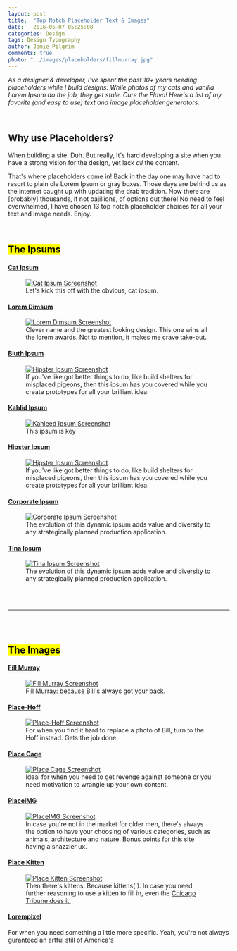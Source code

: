 ```yaml
---
layout: post
title:  "Top Notch Placeholder Text & Images"
date:   2016-05-07 05:25:08
categories: Design
tags: Design Typography 
author: Jamie Pilgrim
comments: true
photo: "../images/placeholders/fillmurray.jpg"
---
```


<p><em> As a designer & developer, I've spent the past 10+ years needing placeholders while I build designs. While photos of my cats and vanilla Lorem Ipsum do the job, they get stale. Cure the Flava! Here's a list of my favorite (and easy to use) text and image placeholder generators. </em></p><br>

<h2> Why use Placeholders? </h2>
<p> When building a site. Duh. But really, It's hard developing a site  when you have a strong vision for the design, yet lack <em>all</em> the content. </p>

<p> That's where placeholders come in! Back in the day one may have had to resort to plain ole Lorem Ipsum or gray boxes. Those days are behind us as the internet caught up with updating the drab tradition. Now there are [probably] thousands, if not bajillions, of options out there! No need to feel overwhelmed, I have chosen 13 top notch placeholder choices for all your text and image needs. Enjoy. </p>
<br>
<h2><mark>The Ipsums </mark></h2>


<h4> <strong> <a href="http://www.catipsum.com/" target="_blank"> Cat Ipsum </a> </strong></h4>
<figure>
  <a href="http://www.catipsum.com/" target="_blank">
    <img src="../images/placeholders/catipsum.png" alt="Cat Ipsum Screenshot">
  </a>
  <figcaption> Let's kick this off with the obvious, cat ipsum.  </figcaption>
</figure>




<h4> <strong> <a href="http://loremdimsum.com/" target="_blank"> Lorem Dimsum  </a> </strong></h4>
<figure>
  <a href="http://loremdimsum.com/" target="_blank">
    <img src="../images/placeholders/dimsumipsum.png" alt="Lorem Dimsum Screenshot">
  </a>
  <figcaption> Clever name and the greatest looking design. This one wins all the lorem awards. Not to mention, it makes me crave take-out. </figcaption>
</figure>



<h4> <strong> <a href="http://bluthipsum.com/" target="_blank"> Bluth Ipsum </a> </strong></h4>
<figure>
  <a href="http://bluthipsum.com/" target="_blank">
    <img src="../images/placeholders/bluthipsum.png" alt="Hipster Ipsum Screenshot">
  </a>
  <figcaption> If you've like got better things to do, like build shelters for misplaced pigeons, then this ipsum has you covered while you create prototypes for all your brilliant idea. </figcaption>
</figure>


<h4> <strong> <a href="http://kahlidipsum.com" target="_blank"> Kahlid Ipsum </a> </strong></h4>
<figure>
  <a href="http://kahlidipsum.com" target="_blank">
    <img src="../images/placeholders/kahledipsum.png" alt="Kahleed Ipsum Screenshot">
  </a>
  <figcaption> This ipsum is key </figcaption>
</figure>

<h4> <strong> <a href="http://hipsum.co/" target="_blank"> Hipster Ipsum </a> </strong></h4>
<figure>
  <a href="http://hipsum.co/" target="_blank">
    <img src="../images/placeholders/hipsteripsu.png" alt="Hipster Ipsum Screenshot">
  </a>
  <figcaption> If you've like got better things to do, like build shelters for misplaced pigeons, then this ipsum has you covered while you create prototypes for all your brilliant idea. </figcaption>
</figure>




<h4> <strong> <a href="http://www.cipsum.com/" target="_blank"> Corporate Ipsum </a> </strong></h4>
<figure>
  <a href="http://www.cipsum.com/" target="_blank">
    <img src="../images/placeholders/corporateipsum.png" alt="Corporate Ipsum Screenshot">
  </a>
  <figcaption> The evolution of this dynamic ipsum adds value and diversity to any strategically planned production application.  </figcaption>
</figure>



<h4> <strong> <a href="http://tinaipsum.rocks//" target="_blank"> Tina Ipsum </a> </strong></h4>
<figure>
  <a href="http://tinaipsum.rocks/" target="_blank">
    <img src="../images/placeholders/tinaipsum.png" alt="Tina Ipsum Screenshot">
  </a>
  <figcaption> The evolution of this dynamic ipsum adds value and diversity to any strategically planned production application.  </figcaption>
</figure>


<br><br>
<hr>
<br><br>

<h2><mark>The Images </mark></h2>


<h4> <strong> <a href="http://www.fillmurray.com/" target="_blank"> Fill Murray </a> </strong></h4>
<figure>
  <a href="https://www.fillmurray.com/" target="_blank">
    <img src="../images/placeholders/fillmurray.png" alt="Fill Murray Screenshot">
  </a>
  <figcaption> Fill Murray: because Bill's always got your back. </figcaption>
</figure>


<h4> <strong> <a href="https://http://place-hoff.com/"> Place-Hoff </a></strong></h4>
<figure>
  <a href="http://place-hoff.com/" target="_blank">
    <img src="../images/placeholders/place-hoff.png" alt="Place-Hoff Screenshot">
  </a>
  <figcaption> For when you find it hard to replace a photo of Bill, turn to the Hoff instead. Gets the job done.</figcaption>
</figure>

<h4> <strong> <a href="https://www.placecage.com/"> Place Cage </a></strong></h4>
<figure>
  <a href="https://www.placecage.com/" target="_blank">
    <img src="../images/placeholders/placecage.png" alt="Place Cage Screenshot">
  </a>
  <figcaption> Ideal for when you need to get revenge against someone or you need motivation to wrangle up your own content.</figcaption>
</figure>



<h4> <strong> <a href="https://placeimg.com/"> PlaceIMG </a></strong></h4>
<figure>
  <a href="https://placeimg.com/" target="_blank">
    <img src="../images/placeholders/placeimg.png" alt="PlaceIMG Screenshot">
  </a>
  <figcaption> In case you're not in the market for older men, there's always the option to have your choosing of various categories, such as animals, architecture and nature. Bonus points for this site having a snazzier ux.</figcaption>
</figure>





<h4> <strong> <a href="https://placekitten.com/"> Place Kitten </a></strong></h4>
<figure>
  <a href="https://placekitten.com/" target="_blank">
    <img src="../images/placeholders/placekitten.png" alt="Place Kitten Screenshot">
  </a>
  <figcaption> Then there's kittens. Because kittens(!). In case you need further reasoning to use a kitten to fill in, even the <a href="http://petapixel.com/2013/07/30/chicago-tribune-accidentally-publishes-a-cat-placeholder-photo-on-front-page/ " target="_blank"><u>Chicago Tribune</u> does it. </a></figcaption>
</figure>




<h4> <a href="http://www.http://lorempixel.com/.com/"> Lorempixel </a></h4>
<p> For when you need something a little more specific. Yeah, you're not always guranteed an artful still of America's  </p>
